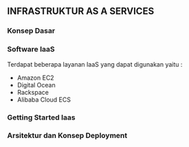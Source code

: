 ## INFRASTRUKTUR AS A SERVICES

### Konsep Dasar

### Software IaaS
Terdapat beberapa layanan IaaS yang dapat digunakan yaitu :
 * Amazon EC2
 * Digital Ocean
 * Rackspace
 * Alibaba Cloud ECS

### Getting Started Iaas

### Arsitektur dan Konsep Deployment